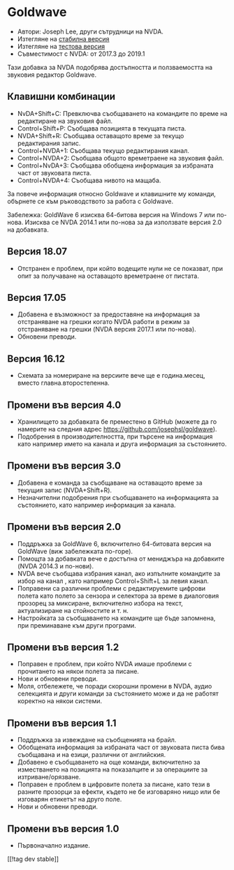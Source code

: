 # Goldwave #

* Автори: Joseph Lee, други сътрудници на NVDA.
* Изтегляне на [стабилна версия][1]
* Изтегляне на [тестова версия][2]
* Съвместимост с NVDA: от 2017.3 до 2019.1

Тази добавка за NVDA подобрява достъпността и ползваемостта на звуковия
редактор Goldwave.

## Клавишни комбинации ##

* NvDA+Shift+C: Превключва съобщаването на командите по време на редактиране
  на звуковия файл.
* Control+Shift+P: Съобщава позицията в текущата писта.
* NVDA+Shift+R: Съобщава оставащото време за текущо редактирания запис.
* Control+NVDA+1: Съобщава текущо редактирания канал.
* Control+NVDA+2: Съобщава общото времетраене на звуковия файл.
* Control+NvDA+3: Съобщава обобщена информация за избраната част от
  звуковата писта.
* Control+NVDA+4: Съобщава нивото на мащаба.

За повече информация относно Goldwave и клавишните му команди, обърнете се
към ръководството за работа с Goldwave.

Забележка: GoldWave 6 изисква 64-битова версия на Windows 7 или
по-нова. Изисква се NVDA 2014.1 или по-нова за да използвате версия 2.0 на
добавката.

## Версия 18.07

* Отстранен е проблем, при който водещите нули не се показват, при опит за
  получаване на оставащото времетраене от пистата.

## Версия 17.05

* Добавена е възможност за предоставяне на информация за отстраняване на
  грешки когато NVDA работи в режим за отстраняване на грешки (NVDA версия
  2017.1 или по-нова).
* Обновени преводи.

## Версия 16.12

* Схемата за номериране на версиите вече ще е година.месец, вместо
  главна.второстепенна.

## Промени във версия 4.0

* Хранилището за добавката бе преместено в GitHub (можете да го намерите на
  следния адрес https://github.com/josephsl/goldwave).
* Подобрения в производителността, при търсене на информация като например
  името на канала и друга информация за състоянието.

## Промени във версия 3.0

* Добавена е команда за съобщаване на оставащото време за текущия запис
  (NVDA+Shift+R).
* Незначителни подобрения при съобщаването на информацията за състоянието,
  като например информация за канала.

## Промени във версия 2.0

* Поддръжка за GoldWave 6, включително 64-битовата версия на GoldWave (виж
  забележката по-горе).
* Помощта за добавката вече е достъпна от мениджъра на добавките (NVDA
  2014.3 и по-нови).
* NVDA вече съобщава избрания канал, ако изпълните командите за избор на
  канал , като например Control+Shift+L за левия канал.
* Поправени са различни проблеми с редактируемите цифрови полета като полето
  за сензора и селектора за време в диалоговия прозорец за миксиране,
  включително избора на текст, актуализиране на стойностите и т. н.
* Настройката за съобщаването на командите ще бъде запомнена, при
  преминаване към други програми.

## Промени във версия 1.2

* Поправен е проблем, при който NVDA имаше проблеми с прочитането на някои
  полета за писане.
* Нови и обновени преводи.
* Моля, отбележете, че поради скорошни промени в NVDA, аудио селекцията и
  други команди за състоянието може и да не работят коректно на някои
  системи.

## Промени във версия 1.1

* Поддръжка за извеждане на съобщенията на брайл.
* Обобщената информация за избраната част от звуковата писта бива съобщавана
  и на езици, различни от английския.
* Добавено е съобщаването на още команди, включително за изместването на
  позицията на показалците и за операциите за изтриване/орязване.
* Поправен е проблем в цифровите полета за писане, като тези в разните
  прозорци за ефекти, където не бе изговаряно нищо или бе изговарян етикетът
  на друго поле.
* Нови и обновени преводи.

## Промени във версия 1.0

* Първоначално издание.

[[!tag dev stable]]

[1]: https://addons.nvda-project.org/files/get.php?file=gwv

[2]: https://addons.nvda-project.org/files/get.php?file=gwv-dev
